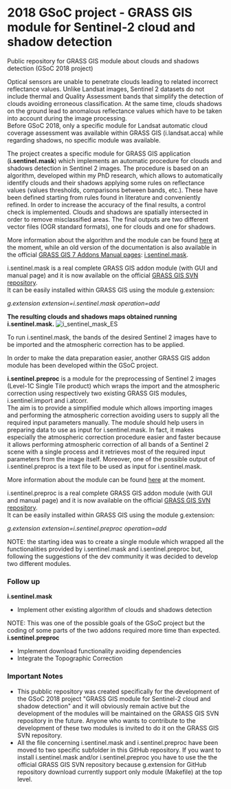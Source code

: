 # 2018 GSoC project - GRASS GIS module for Sentinel-2 cloud and shadow detection
Public repository for GRASS GIS module about clouds and shadows detection (GSoC 2018 project)

Optical sensors are unable to penetrate clouds leading to related incorrect reflectance values. Unlike Landsat images, Sentinel 2 datasets do not include thermal and Quality Assessment bands that simplify the detection of clouds avoiding erroneous classification. At the same time, clouds shadows on the ground lead to anomalous reflectance values which have to be taken into account during the image processing.<br>
Before GSoC 2018, only a specific module for Landsat automatic cloud coverage assessment was available within GRASS GIS (i.landsat.acca) while regarding shadows, no specific module was available.

The project creates a specific module for GRASS GIS application (<b>i.sentinel.mask</b>) which implements an automatic procedure for clouds and shadows detection in Sentinel 2 images. The procedure is based on an algorithm, developed within my PhD research, which allows to automatically identify clouds and their shadows applying some rules on reflectance values (values thresholds, comparisons between bands, etc.). These have been defined starting from rules found in literature and conveniently refined. In order to increase the accuracy of the final results, a control check is implemented. Clouds and shadows are spatially intersected in order to remove misclassified areas. The final outputs are two different vector files (OGR standard formats), one for clouds and one for shadows.

More information about the algorithm and the module can be found [here](i.sentinel.mask/i.sentinel.mask.html) at the moment, while an old version of the documentation is also available in the official <a href="https://grass.osgeo.org/grass74/manuals/addons"></b>GRASS GIS 7 Addons Manual pages</b></a>: <a href="https://grass.osgeo.org/grass74/manuals/addons/i.sentinel.mask.html" target="_blank">i.sentinel.mask</a>.

i.sentinel.mask is a real complete GRASS GIS addon module (with GUI and manual page) and it is now available on the official <a href="https://trac.osgeo.org/grass/browser/grass-addons/grass7/imagery/i.sentinel.mask" target="_blank">GRASS GIS SVN repository</a>.<br>
It can be easily installed within GRASS GIS using the module g.extension:

<em>g.extension extension=i.sentinel.mask operation=add</em>

<b>The resulting clouds and shadows maps obtained running i.sentinel.mask.</b>
![i_sentinel_mask_ES](i.sentinel.mask/i_sentinel_mask_ES.png)

To run i.sentinel.mask, the bands of the desired Sentinel 2 images have to be imported and the atmospheric correction has to be applied.

In order to make the data preparation easier, another GRASS GIS addon module has been developed within the GSoC project.

<b>i.sentinel.preproc</b> is a module for the preprocessing of Sentinel 2 images (Level-1C Single Tile product) which wraps the import and the atmospheric correction using respectively two existing GRASS GIS modules, i.sentinel.import and i.atcorr.<br>
The aim is to provide a simplified module which allows importing images and performing the atmospheric correction avoiding users to supply all the required input parameters manually. The module should help users in preparing data to use as input for i.sentinel.mask. In fact, it makes especially the atmospheric correction procedure easier and faster because it allows performing atmospheric correction of all bands of a Sentinel 2 scene with a single process and it retrieves most of the required input parameters from the image itself. Moreover, one of the possible output of i.sentinel.preproc is a text file to be used as input for i.sentinel.mask.

More information about the module can be found [here](i.sentinel.preproc/i.sentinel.preproc.html) at the moment.

i.sentinel.preproc is a real complete GRASS GIS addon module (with GUI and manual page) and it is now available on the official <a href="https://trac.osgeo.org/grass/browser/grass-addons/grass7/imagery/i.sentinel.preproc" target="_blank">GRASS GIS SVN repository</a>.<br>
It can be easily installed within GRASS GIS using the module g.extension:

<em>g.extension extension=i.sentinel.preproc operation=add </em>

NOTE: the starting idea was to create a single module which wrapped all the functionalities provided by i.sentinel.mask and i.sentinel.preproc but, following the suggestions of the dev community it was decided to develop two different modules.

### Follow up
<b> i.sentinel.mask </b>
<ul>
<li> Implement other existing algorithm of clouds and shadows detection
</ul>
NOTE: This was one of the possible goals of the GSoC project but the coding of some parts of the two addons required more time than expected.
</b></b>
<b> i.sentinel.preproc </b>
<ul>
<li> Implement download functionality avoiding dependencies
<li> Integrate the Topographic Correction
</ul>

### Important Notes
<ul>
<li>This pubblic repository was created specifically for the development of the GSoC 2018 project "GRASS GIS module for Sentinel-2 cloud and shadow detection" and it will obviously remain active but the development of the modules will be maintained on the GRASS GIS SVN repository in the future.
Anyone who wants to contribute to the development of these two modules is invited to do it on the GRASS GIS SVN repository.
<li>All the file concerning i.sentinel.mask and i.sentinel.preproc have been moved to two specific subfolder in this GitHub repository.
If you want to install i.sentinel.mask and/or i.sentinel.preproc you have to use the the official GRASS GIS SVN repository because g.extension for GitHub repository download currently support only module (Makefile) at the top level.
</ul>

